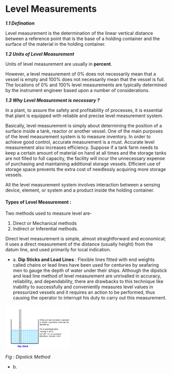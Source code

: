 # Level Measurements

__*1.1  Defination*__

Level measurement is the determination of the linear vertical distance between a reference point that is the base of a holding container and the surface of the material in the holding container.

__*1.2 Units of Level Measurement*__

Units of level measurement are usually in **percent**. </br>

However, a level measurement of 0% does not necessarily mean that a vessel is empty and 100% does not necessarily mean that the vessel is full. The locations of 0% and 100% level measurements are typically determined by the instrument engineer based upon a number of considerations.

__*1.3 Why Level Measurement is necessary ?*__
</br>

In a plant, to assure the safety and profitability of processes, it is essential that plant is equipped with reliable and precise level measurement system.

Basically, level measurement is simply about determining the position of a surface inside a tank, reactor or another vessel.
One of the main purposes of the level measurement system is to measure inventory. In order to achieve good control, accurate measurement is a must. Accurate level measurement also increases efficiency. Suppose if a tank farm needs to keep a certain amount of material on hand at all times and the storage tanks are not filled to full capacity, the facility will incur the unnecessary expense of purchasing and maintaining additional storage vessels. Efficient use of storage space prevents the extra cost of needlessly acquiring more storage vessels.

All the level measurement system involves interaction between a sensing device, element, or system and a product inside the holding container.

#### Types of Level Measurement :
Two methods used to measure level are-

1. Direct or Mechanical methods
2. Indirect or Inferential methods.

Direct level measurement is simple, almost straightforward and economical; it uses a direct measurement of the distance (usually height) from the datum line, and used primarily for local indication.
* a. __Dip Sticks and Lead Lines__ :
Flexible lines fitted with end weights called chains or lead lines have been used for centuries by seafaring men to gauge the depth of water under their ships. Although the dipstick and lead line method of level measurement are unrivalled in accuracy, reliability, and dependability, there are drawbacks to this technique like inability to successfully and conveniently measures level values in pressurized vessels and it requires an action to be performed, thus causing the operator to interrupt his duty to carry out this measurement.

<img src="images/Dipstick Method.PNG" width ="200">

*Fig : Dipstick Method*
* b.
